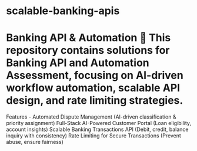 # scalable-banking-apis
#  Banking API &amp; Automation 🚀 This repository contains solutions for Banking API and Automation Assessment, focusing on AI-driven workflow automation, scalable API design, and rate limiting strategies.
Features - 
Automated Dispute Management (AI-driven classification & priority assignment)
Full-Stack AI-Powered Customer Portal (Loan eligibility, account insights)
Scalable Banking Transactions API (Debit, credit, balance inquiry with consistency)
Rate Limiting for Secure Transactions (Prevent abuse, ensure fairness)

